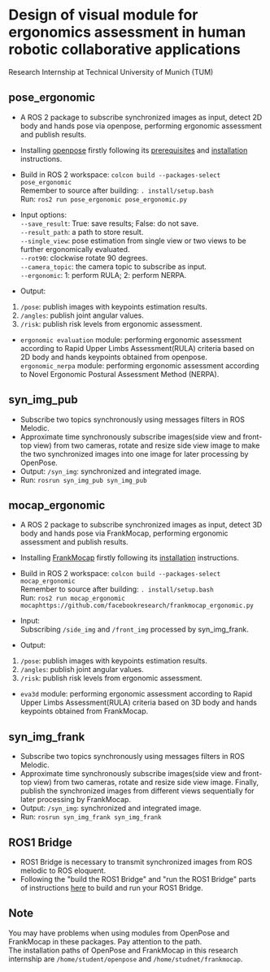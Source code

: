 # Design of visual module for ergonomics assessment in human robotic collaborative applications
Research Internship at Technical University of Munich (TUM)

pose_ergonomic
--
* A ROS 2 package to subscribe synchronized images as input, detect 2D body and hands pose via openpose, performing ergonomic assessment and publish results.<br>

* Installing [openpose](https://github.com/CMU-Perceptual-Computing-Lab/openpose) firstly following its [prerequisites](https://github.com/CMU-Perceptual-Computing-Lab/openpose/blob/master/doc/installation/prerequisites.md) and [installation](https://github.com/CMU-Perceptual-Computing-Lab/openpose/tree/master/doc/installation) instructions.<br>
* Build in ROS 2 workspace: `colcon build --packages-select pose_ergonomic`<br>
Remember to source after building: `. install/setup.bash`<br>
Run: `ros2 run pose_ergonomic pose_ergonomic.py`<br>

* Input options: <br>
`--save_result`: True: save results; False: do not save.<br>
`--result_path`: a path to store result.<br>
`--single_view`: pose estimation from single view or two views to be further ergonomically evaluated.<br>
`--rot90`: clockwise rotate 90 degrees.<br>
`--camera_topic`: the camera topic to subscribe as input.<br>
`--ergonomic`: 1: perform RULA; 2: perform NERPA.<br>

* Output: <br>
1. `/pose`: publish images with keypoints estimation results.<br>
2. `/angles`: publish joint angular values.<br>
3. `/risk`: publish risk levels from ergonomic assessment.<br>

* `ergonomic evaluation` module: performing ergonomic assessment according to Rapid Upper Limbs Assessment(RULA) criteria based on 2D body and hands keypoints obtained from openpose.<br>
`ergonomic_nerpa` module: performing ergonomic assessment according to Novel Ergonomic Postural Assessment Method (NERPA).<br>


syn_img_pub
--
* Subscribe two topics synchronously using messages filters in ROS Melodic.<br>
* Approximate time synchronously subscribe images(side view and front-top view) from two cameras, rotate and resize side view image to make the two synchronized images into one image for later processing by OpenPose.<br>
* Output: `/syn_img`: synchronized and integrated image.<br>
*  Run: `rosrun syn_img_pub syn_img_pub`<br>

mocap_ergonomic
--
* A ROS 2 package to subscribe synchronized images as input, detect 3D body and hands pose via FrankMocap, performing ergonomic assessment and publish results.<br>

* Installing [FrankMocap](https://github.com/facebookresearch/frankmocap) firstly following its [installation](https://github.com/facebookresearch/frankmocap/blob/master/docs/INSTALL.md) instructions.<br>
* Build in ROS 2 workspace: `colcon build --packages-select mocap_ergonomic`<br>
Remember to source after building: `. install/setup.bash`<br>
Run: `ros2 run mocap_ergonomic mocaphttps://github.com/facebookresearch/frankmocap_ergonomic.py`<br>

* Input:<br>
Subscribing `/side_img` and `/front_img` processed by syn_img_frank.<br>
* Output:<br>
1. `/pose`: publish images with keypoints estimation results.<br>
2. `/angles`: publish joint angular values.<br>
3. `/risk`: publish risk levels from ergonomic assessment.<br>

* `eva3d` module: performing ergonomic assessment according to Rapid Upper Limbs Assessment(RULA) criteria based on 3D body and hands keypoints obtained from FrankMocap.<br>

syn_img_frank
--
* Subscribe two topics synchronously using messages filters in ROS Melodic.<br>
* Approximate time synchronously subscribe images(side view and front-top view) from two cameras, rotate and resize side view image. Finally, publish the synchronized images from different views sequentially for later processing by FrankMocap.<br>
* Output: `/syn_img`: synchronized and integrated image.<br>
* Run: `rosrun syn_img_frank syn_img_frank`<br>

ROS1 Bridge
--
* ROS1 Bridge is necessary to transmit synchronized images from ROS melodic to ROS eloquent.
* Following the "build the ROS1 Bridge" and "run the ROS1 Bridge" parts of instructions [here](https://industrial-training-master.readthedocs.io/en/melodic/_source/session7/ROS1-ROS2-bridge.html) to build and run your ROS1 Bridge.

Note
--
You may have problems when using modules from OpenPose and FrankMocap in these packages. Pay attention to the path.<br>
The installation paths of OpenPose and FrankMocap in this research internship are `/home/student/openpose` and `/home/studnet/frankmocap`.
